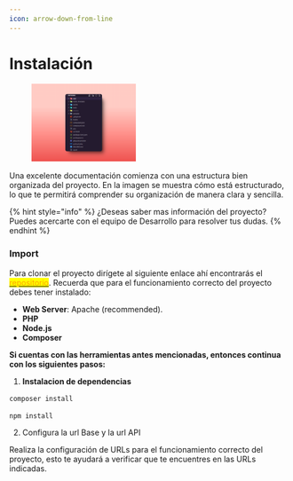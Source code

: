 ```yaml
---
icon: arrow-down-from-line
---
```


# Instalación

<div data-full-width="true"><figure><img src="../.gitbook/assets/STRUCTURE.png" alt="" width="188"><figcaption></figcaption></figure></div>

Una excelente documentación comienza con una estructura bien organizada del proyecto. En la imagen se muestra cómo está estructurado, lo que te permitirá comprender su organización de manera clara y sencilla.

{% hint style="info" %}
¿Deseas saber mas información del proyecto? Puedes acercarte con el equipo de Desarrollo para resolver tus dudas.
{% endhint %}

### Import

Para clonar el proyecto dirígete al siguiente enlace ahí encontrarás el [<mark style="color:orange;">repositorio</mark>](https://github.com/Dzulmidnight/ERPOSMO). Recuerda que para el funcionamiento correcto del proyecto debes tener instalado:

* **Web Server**: Apache (recommended).
* **PHP**
* **Node.js**
* **Composer**

**Si cuentas con las herramientas antes mencionadas, entonces continua con los siguientes pasos:**

1. **Instalacion de dependencias**

```markdown
composer install
```

```
npm install
```

2. Configura la url Base y la url API

Realiza la configuración de URLs para el funcionamiento correcto del proyecto, esto te ayudará a verificar que te encuentres en las URLs indicadas.
